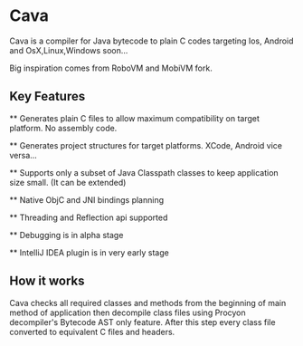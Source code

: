 # Cava

Cava is a compiler for Java bytecode to plain C codes targeting Ios, Android and OsX,Linux,Windows soon...

Big inspiration comes from RoboVM and MobiVM fork.

## Key Features

** Generates plain C files to allow maximum compatibility on target platform. No assembly code.

** Generates project structures for target platforms. XCode, Android vice versa...

** Supports only a subset of Java Classpath classes to keep application size small. (It can be extended)

** Native ObjC and JNI bindings planning

** Threading and Reflection api supported

** Debugging is in alpha stage

** IntelliJ IDEA plugin is in very early stage

## How it works

Cava checks all required classes and methods from the beginning of main method of application then decompile
class files using Procyon decompiler's Bytecode AST only feature.
After this step every class file converted to equivalent C files and headers.




